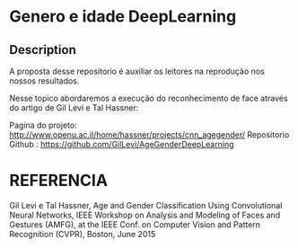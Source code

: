 # Genero e idade DeepLearning

## Description
A proposta desse repositorio é auxiliar os leitores na reprodução nos nossos resultados.

Nesse topico abordaremos a execução do reconhecimento de face através do artigo de Gil Levi e Tal Hassner:

Pagina do projeto: http://www.openu.ac.il/home/hassner/projects/cnn_agegender/
Repositorio Github : https://github.com/GilLevi/AgeGenderDeepLearning

# REFERENCIA
Gil Levi e Tal Hassner, Age and Gender Classification Using Convolutional Neural Networks, IEEE Workshop on Analysis and Modeling of Faces and Gestures (AMFG), at the IEEE Conf. on Computer Vision and Pattern Recognition (CVPR), Boston, June 2015

